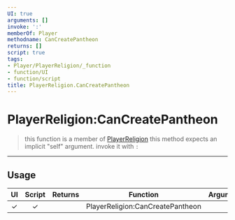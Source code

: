 ```yaml
---
UI: true
arguments: []
invoke: ':'
memberOf: Player
methodname: CanCreatePantheon
returns: []
script: true
tags:
- Player/PlayerReligion/_function
- function/UI
- function/script
title: PlayerReligion.CanCreatePantheon
---
```

# PlayerReligion:CanCreatePantheon
> this function is a member of [PlayerReligion](civ-6/lua/PlayerReligion.md)
> this method expects an implicit "self" argument. invoke it with `:`
-----
## Usage
|  UI | Script | Returns | Function | Arguments |
|:---:|:------:|-------:|:--------:|:---------|
|✓|✓||PlayerReligion:CanCreatePantheon||
